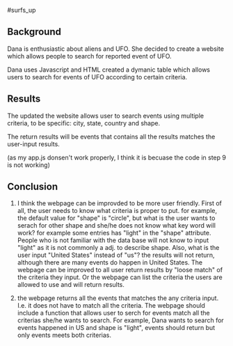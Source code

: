 #surfs_up
## Background
Dana is enthusiastic about aliens and UFO. She decided to create a website which allows people to search for reported event of UFO.

Dana uses Javascript and HTML created a dymanic table which allows users to search for events of UFO according to certain criteria. 

## Results
The updated the website allows user to search events using multiple criteria, to be specific: city, state, country and shape. 

The return results will be events that contains all the results matches the user-input results. 

(as my app.js donsen't work properly, I think it is becuase the code in step 9 is not working)

## Conclusion
1. I think the webpage can be improvded to be more user friendly. First of all, the user needs to know what criteria is proper to put. for example, the default value for "shape" is "circle", but what is the user wants to serach for other shape and she/he does not know what key word will work? for example some entries has "light" in the "shape" attribute. People who is not familiar with the data base will not know to input "light" as it is not commonly a adj. to describe shape. Also, what is the user input "United States" instead of "us"? the results will not return, although there are many events do happen in United States. 
The webpage can be improved to all user return results by "loose match" of the criteria they input. Or the webpage can list the criteria the users are allowed to use and will return results. 

2. the webpage returns all the events that matches the any criteria input. I.e. it does not have to match all the criteria. The webpage should include a function that allows user to serch for events match all the criterias she/he wants to search. For example, Dana wants to search for events happened in US and shape is "light", events should return but only events meets both criterias. 



